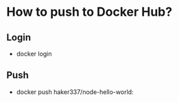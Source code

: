 # How to push to Docker Hub?

## Login

- docker login

## Push

- docker push haker337/node-hello-world:

